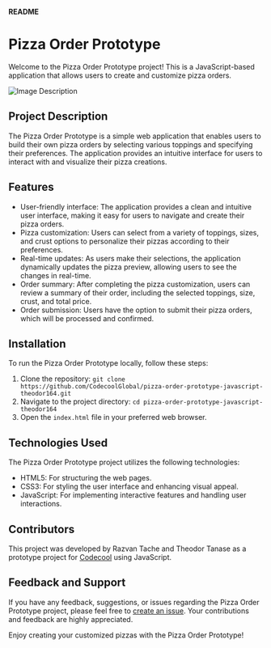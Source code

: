 **README**

# Pizza Order Prototype

Welcome to the Pizza Order Prototype project! This is a JavaScript-based application that allows users to create and customize pizza orders.

![Image Description]([https://imgur.com/a/Ii2Ok2q](https://imgur.com/a/Ii2Ok2q))

## Project Description

The Pizza Order Prototype is a simple web application that enables users to build their own pizza orders by selecting various toppings and specifying their preferences. The application provides an intuitive interface for users to interact with and visualize their pizza creations.

## Features

- User-friendly interface: The application provides a clean and intuitive user interface, making it easy for users to navigate and create their pizza orders.
- Pizza customization: Users can select from a variety of toppings, sizes, and crust options to personalize their pizzas according to their preferences.
- Real-time updates: As users make their selections, the application dynamically updates the pizza preview, allowing users to see the changes in real-time.
- Order summary: After completing the pizza customization, users can review a summary of their order, including the selected toppings, size, crust, and total price.
- Order submission: Users have the option to submit their pizza orders, which will be processed and confirmed.

## Installation

To run the Pizza Order Prototype locally, follow these steps:

1. Clone the repository: `git clone https://github.com/CodecoolGlobal/pizza-order-prototype-javascript-theodor164.git`
2. Navigate to the project directory: `cd pizza-order-prototype-javascript-theodor164`
3. Open the `index.html` file in your preferred web browser.

## Technologies Used

The Pizza Order Prototype project utilizes the following technologies:

- HTML5: For structuring the web pages.
- CSS3: For styling the user interface and enhancing visual appeal.
- JavaScript: For implementing interactive features and handling user interactions.

## Contributors

This project was developed by Razvan Tache and Theodor Tanase as a prototype project for [Codecool](https://codecool.com/) using JavaScript.


## Feedback and Support

If you have any feedback, suggestions, or issues regarding the Pizza Order Prototype project, please feel free to [create an issue](https://github.com/CodecoolGlobal/pizza-order-prototype-javascript-theodor164/issues). Your contributions and feedback are highly appreciated.

Enjoy creating your customized pizzas with the Pizza Order Prototype!
